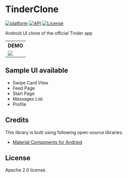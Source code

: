 # TinderClone

[![platform](https://img.shields.io/badge/platform-Android-yellow.svg)](https://www.android.com)
[![API](https://img.shields.io/badge/API-21%2B-brightgreen.svg?style=plastic)](https://android-arsenal.com/api?level=21)
[![License](https://img.shields.io/badge/license-Apache%202-4EB1BA.svg?style=flat-square)](https://www.apache.org/licenses/LICENSE-2.0.html)

 Android UI clone of the official Tinder app

 <table style="width:100%">
  <tr>
    <th><b>DEMO</b></th>
  </tr>
  <tr>
    <td><img src="demo/sample-demo.gif"/></td>
  </tr>
  </table>

<a name="available"></a>
## Sample UI available
 - Swipe Card View
 - Feed Page
 - Start Page
 - Messages List
 - Profile

<a name="credits"></a>
## Credits
This library is built using following open-source libraries.
- [Material Components for Android](https://github.com/material-components/material-components-android)

## License
Apache 2.0 license.
